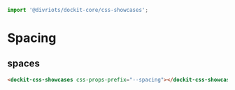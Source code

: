 ```js script
import '@divriots/dockit-core/css-showcases';
```

# Spacing

## spaces

```html story
<dockit-css-showcases css-props-prefix="--spacing"></dockit-css-showcases>
```

